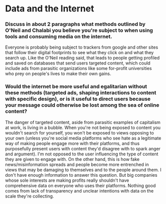 # Data and the Internet

### Discuss in about 2 paragraphs what methods outlined by O'Neil and Chalabi you believe you're subject to when using tools and consuming media on the internet.

Everyone is probably being subject to trackers from google and other sites that follow their digital footprints to see what they click on and what they search up. Like the O'Neil reading said, that leads to people getting profiled and saved on databases that send users targeted content, which could include ads from parasitic organizations like some for-profit universities who prey on people's lives to make their own gains.

### Would the internet be more useful and egalitarian without these methods (targeted ads, shaping interactions to content with specific design), or is it useful to direct users because your message could otherwise be lost among the sea of online content?

The danger of targeted content, aside from parasitic examples of capitalism at work, is living in a bubble. When you're not being exposed to content you wouldn't search for yourself, you won't be exposed to views opposing to your own (unless you're social media platforms who see hate as a legitimate way of making people engage more with their platforms, and thus purposefully present users with content they'd disagree with to spark anger and argument).
I'm not opposed to the user influencing the type of content they are given to engage with. On the other hand, this is how fake news/misinformation spreads and people become more entrenched in views that may be damaging to themselves and to the people around them.
I don't have enough information to answer this question. But big companies whose sole interests are making profits really shouldn't have comprehensive data on everyone who uses their platforms. Nothing good comes from lack of transparency and unclear intentions with data on the scale they're collecting.
